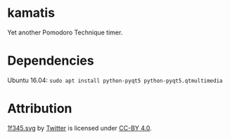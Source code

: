 # kamatis
Yet another Pomodoro Technique timer.

# Dependencies
Ubuntu 16.04: `sudo apt install python-pyqt5 python-pyqt5.qtmultimedia`

# Attribution
[1f345.svg](https://github.com/twitter/twemoji/blob/gh-pages/svg/1f345.svg) by [Twitter](https://github.com/twitter/twemoji) is licensed under [CC-BY 4.0](https://creativecommons.org/licenses/by/4.0/).
